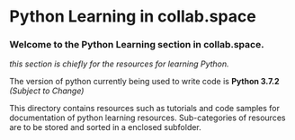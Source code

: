 # Python Learning in collab.space

### Welcome to the Python Learning section in collab.space.
_this section is chiefly for the resources for learning Python._

The version of python currently being used to write code is **Python 3.7.2** _(Subject to Change)_

This directory contains resources such as tutorials and code samples for documentation of python learning resources.
Sub-categories of resources are to be stored and sorted in a enclosed subfolder.
